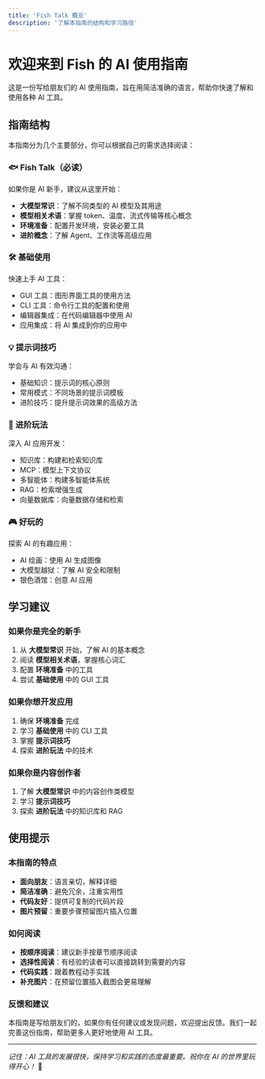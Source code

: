 ```yaml
---
title: 'Fish Talk 概览'
description: '了解本指南的结构和学习路径'
---
```


# 欢迎来到 Fish 的 AI 使用指南

这是一份写给朋友们的 AI 使用指南，旨在用简洁准确的语言，帮助你快速了解和使用各种 AI 工具。

## 指南结构

本指南分为几个主要部分，你可以根据自己的需求选择阅读：

### 🐟 Fish Talk（必读）

如果你是 AI 新手，建议从这里开始：

- **大模型常识**：了解不同类型的 AI 模型及其用途
- **模型相关术语**：掌握 token、温度、流式传输等核心概念
- **环境准备**：配置开发环境，安装必要工具
- **进阶概念**：了解 Agent、工作流等高级应用

### 🛠️ 基础使用

快速上手 AI 工具：

- GUI 工具：图形界面工具的使用方法
- CLI 工具：命令行工具的配置和使用
- 编辑器集成：在代码编辑器中使用 AI
- 应用集成：将 AI 集成到你的应用中

### 💡 提示词技巧

学会与 AI 有效沟通：

- 基础知识：提示词的核心原则
- 常用模式：不同场景的提示词模板
- 进阶技巧：提升提示词效果的高级方法

### 🚀 进阶玩法

深入 AI 应用开发：

- 知识库：构建和检索知识库
- MCP：模型上下文协议
- 多智能体：构建多智能体系统
- RAG：检索增强生成
- 向量数据库：向量数据存储和检索

### 🎮 好玩的

探索 AI 的有趣应用：

- AI 绘画：使用 AI 生成图像
- 大模型越狱：了解 AI 安全和限制
- 银色酒馆：创意 AI 应用

## 学习建议

### 如果你是完全的新手

1. 从 **大模型常识** 开始，了解 AI 的基本概念
2. 阅读 **模型相关术语**，掌握核心词汇
3. 配置 **环境准备** 中的工具
4. 尝试 **基础使用** 中的 GUI 工具

### 如果你想开发应用

1. 确保 **环境准备** 完成
2. 学习 **基础使用** 中的 CLI 工具
3. 掌握 **提示词技巧**
4. 探索 **进阶玩法** 中的技术

### 如果你是内容创作者

1. 了解 **大模型常识** 中的内容创作类模型
2. 学习 **提示词技巧**
3. 探索 **进阶玩法** 中的知识库和 RAG

## 使用提示

### 本指南的特点

- **面向朋友**：语言亲切，解释详细
- **简洁准确**：避免冗余，注重实用性
- **代码友好**：提供可复制的代码片段
- **图片预留**：重要步骤预留图片插入位置

### 如何阅读

- **按顺序阅读**：建议新手按章节顺序阅读
- **选择性阅读**：有经验的读者可以直接跳转到需要的内容
- **代码实践**：跟着教程动手实践
- **补充图片**：在预留位置插入截图会更易理解

### 反馈和建议

本指南是写给朋友们的，如果你有任何建议或发现问题，欢迎提出反馈。我们一起完善这份指南，帮助更多人更好地使用 AI 工具。

---

_记住：AI 工具的发展很快，保持学习和实践的态度最重要。祝你在 AI 的世界里玩得开心！_ 🎯
